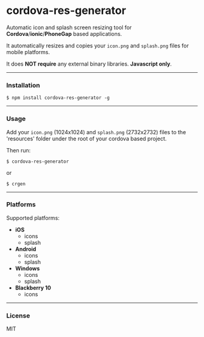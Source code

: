 # cordova-res-generator

Automatic icon and splash screen resizing tool for **Cordova**/**ionic**/**PhoneGap** based applications.

It automatically resizes and copies your ```icon.png``` and ```splash.png``` files for mobile platforms.

It does **NOT require** any external binary libraries. **Javascript only**.

---

### Installation

    $ npm install cordova-res-generator -g

---

### Usage

Add your ```icon.png``` (1024x1024) and ```splash.png``` (2732x2732) files to the 'resources' folder under the root of your cordova based project.

Then run:

    $ cordova-res-generator

or

    $ crgen

---

### Platforms

Supported platforms:

- **iOS**
    - icons
    - splash
- **Android**
    - icons
    - splash
- **Windows**
    - icons
    - splash
- **Blackberry 10**
    - icons

--- 

### License

MIT